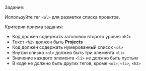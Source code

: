 Задание:

Используйте тег `<ol>` для разметки списка проектов.

Критерии приема задания:

- Код должен содержать заголовок второго уровня `<h2>`
- Текст `<h2>` должен быть **Projects**
- Код должен содержать нумерованный список `<ol>`
- Внутри списка `<ol>` должно быть три элемента `<li>`
- Значение каждого элемента `<li>` не должно быть пустым
- В коде не должно быть других тегов, кроме `<ol>`, `<li>`, `<h2>`
